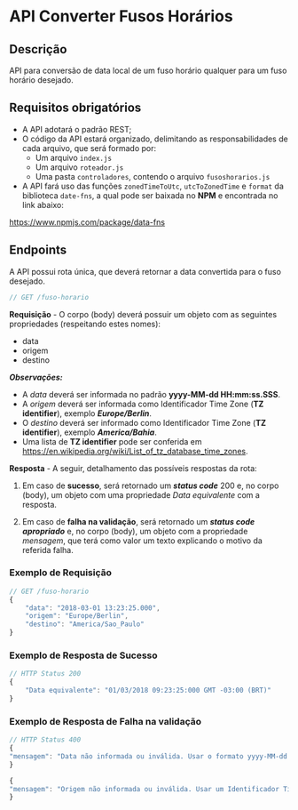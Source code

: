 # API Converter Fusos Horários

## Descrição
API para conversão de data local de um fuso horário qualquer para um fuso horário desejado.

## Requisitos obrigatórios
- A API adotará o padrão REST;
- O código da API estará organizado, delimitando as responsabilidades de cada arquivo, que será formado por:
	- Um arquivo `index.js`
	- Um arquivo `roteador.js`
	- Uma pasta `controladores`, contendo o arquivo `fusoshorarios.js`
- A API fará uso das funções `zonedTimeToUtc`, `utcToZonedTime` e `format` da biblioteca `date-fns`, a qual pode ser baixada no **NPM** e encontrada no link abaixo:

https://www.npmjs.com/package/data-fns

## Endpoints
A API possui rota única, que deverá retornar a data convertida para o fuso desejado.

```javascript
// GET /fuso-horario
```
**Requisição** - O corpo (body) deverá possuir um objeto com as seguintes propriedades (respeitando estes nomes):

-	data
-	origem
-	destino

***Observações:***

- A *data* deverá ser informada no padrão **yyyy-MM-dd HH:mm:ss.SSS**.
- A *origem* deverá ser informada como Identificador Time Zone (**TZ identifier**), exemplo ***Europe/Berlin***.
- O *destino* deverá ser informado como Identificador Time Zone (**TZ identifier**), exemplo ***America/Bahia***.
- Uma lista de **TZ identifier** pode ser conferida em https://en.wikipedia.org/wiki/List_of_tz_database_time_zones.

**Resposta** - A seguir, detalhamento das possíveis respostas da rota:

1. Em caso de **sucesso**, será retornado um ***status code*** 200 e, no corpo (body), um objeto com uma propriedade *Data equivalente* com a resposta.

2. Em caso de **falha na validação**, será retornado um ***status code apropriado*** e, no corpo (body), um objeto com a propriedade *mensagem*, que terá como valor um texto explicando o motivo da referida falha.

### Exemplo de Requisição
```javascript
// GET /fuso-horario
{
	"data": "2018-03-01 13:23:25.000",
	"origem": "Europe/Berlin",
	"destino": "America/Sao_Paulo"
}
```

### Exemplo de Resposta de Sucesso
```javascript
// HTTP Status 200
{
	"Data equivalente": "01/03/2018 09:23:25:000 GMT -03:00 (BRT)"
}
```

### Exemplo de Resposta de Falha na validação
```javascript
// HTTP Status 400
{
"mensagem": "Data não informada ou inválida. Usar o formato yyyy-MM-dd HH:mm:ss.SSS"
}

{
"mensagem": "Origem não informada ou inválida. Usar um Identificador Time Zone (TZ identifier), ex.: America/Bahia."
}
```